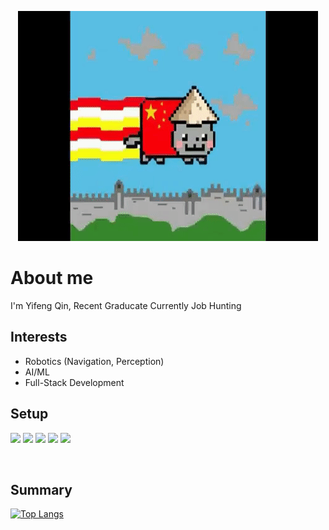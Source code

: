 <p align="center">
  <img src="assets/NyanCat.gif" alt="Logo" width="480" height="368">
</p>

# About me
<p> I'm Yifeng Qin, Recent Graducate Currently Job Hunting
<br/>


## Interests 
- Robotics (Navigation, Perception)
- AI/ML
- Full-Stack Development


## Setup
![](https://img.shields.io/badge/OS-ArchLinux-blue)
![](https://img.shields.io/badge/WM-bspwm-blue)
![](https://img.shields.io/badge/Terminal-URxvt%20-blue)
![](https://img.shields.io/badge/Shell-ZSH-blue)
![](https://img.shields.io/badge/Editor-VS%20Code-blue)

<br/>

## Summary 
[![Top Langs](https://github-readme-stats.vercel.app/api/top-langs/?username=YifengQ&layout=compact&show_icons=true&theme=radical)](https://github.com/YifengQ)

